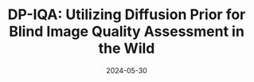 ---
title: "DP-IQA: Utilizing Diffusion Prior for Blind Image Quality Assessment in the Wild"
collection: publications
permalink: /publication/2024-05-30-paper-title-number-5
excerpt: ''
date: 2024-05-30
venue: 'arXiv.'
paperurl: ''
citation: '<b>Fu, H.*</b>, Wang, Y.*, Yang, W., & Wen, B. (2024). DP-IQA: Utilizing Diffusion Prior for Blind Image Quality Assessment in the Wild. arXiv preprint arXiv:2405.19996. <a href="https://arxiv.org/abs/2405.19996">Link to this paper</a>'
---